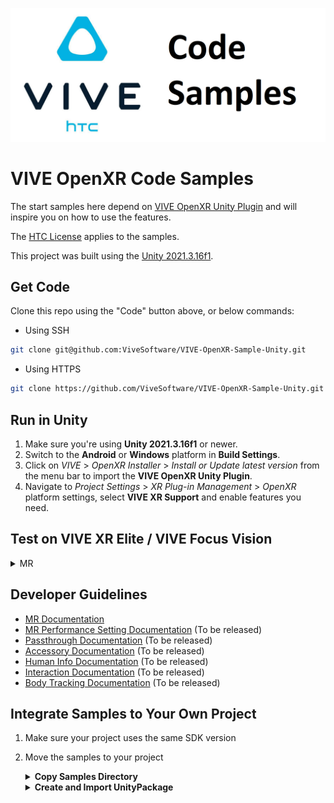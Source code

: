 ![Code Samples Banner](./Documentations/Medias/code_samples_banner.png "CodeSamples")

# VIVE OpenXR Code Samples

The start samples here depend on [VIVE OpenXR Unity Plugin](https://developer.vive.com/resources/openxr/unity/) and will inspire you on how to use the features.

The [HTC License](./LICENSE.pdf) applies to the samples.

This project was built using the [Unity 2021.3.16f1](https://unity.com/download).

## Get Code

Clone this repo using the "Code" button above, or below commands:

- Using SSH
```sh
git clone git@github.com:ViveSoftware/VIVE-OpenXR-Sample-Unity.git
```

- Using HTTPS
```sh
git clone https://github.com/ViveSoftware/VIVE-OpenXR-Sample-Unity.git
```

## Run in Unity

1. Make sure you're using **Unity 2021.3.16f1** or newer.
2. Switch to the **Android** or **Windows** platform in **Build Settings**.
3. Click on *VIVE* > *OpenXR Installer* > *Install or Update latest version* from the menu bar to import the **VIVE OpenXR Unity Plugin**.
4. Navigate to *Project Settings* > *XR Plug-in Management* > *OpenXR* platform settings, select **VIVE XR Support** and enable features you need.

## Test on VIVE XR Elite / VIVE Focus Vision

<details>
<summary> MR </summary>

+	Set Build `Settings > Platform` to Android
+   Import [[Customizable Planet Shaders]](https://assetstore.unity.com/packages/vfx/shaders/customizable-planet-shaders-131872) package into project.
+	Set BaseScene as the starting scene
+	Check OpenXR in `Project Settings > XR Plug-in Management > Initialize XR on Startup`
+ In `File > Build Settings` click `Build And Run`
</details>

## Developer Guidelines
- [MR Documentation](https://github.com/ViveSoftware/VIVE-OpenXR-Sample-Unity/blob/main/Documentations/MR/JelbeeMR.md) 
- [MR Performance Setting Documentation]() (To be released)
- [Passthrough Documentation]() (To be released)
- [Accessory Documentation]() (To be released)
- [Human Info Documentation]() (To be released)
- [Interaction Documentation]() (To be released)
- [Body Tracking Documentation]() (To be released)

## Integrate Samples to Your Own Project
1. Make sure your project uses the same SDK version
2. Move the samples to your project
   <details>
      <summary><b>Copy Samples Directory</b></summary>

      + Copy [Assets/CodeSamples](./Assets/CodeSamples) directory to your own project
    </details>
    <details>
      <summary><b>Create and Import UnityPackage</b></summary>

      1. Open VIVE-OpenXR-Sample-Unity project in Unity
      2. Right-click on [Assets/CodeSamples](./Assets/CodeSamples) and select <i>Export Package...</i>
      3. Save package in an easy location to retrieve
      4. Open your own project (where you want the samples to be added)
      5. Click on <i>Assets > Import Package > Custom Package...</i> from the menu bar
      6. Find the package we saved in step 3 and click <i>Open</i>
    </details>
